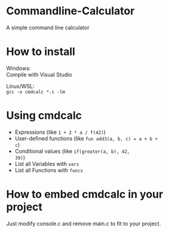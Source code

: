 # Commandline-Calculator
A simple command line calculator

# How to install
Windows: <br>
Compile with Visual Studio

Linux/WSL: <br>
<code>gcc -o cmdcalc *.c -lm </code>

# Using cmdcalc
- Expressions (like <code>1 + 2 * a / f(42)</code>)
- User-defined functions (like <code>fun add3(a, b, c) = a + b + c</code>)
- Conditional values (like <code>if(greater(a, b), 42, 39)</code>)
- List all Variables with <code>vars</code>
- List all Functions with <code>funcs</code>

# How to embed cmdcalc in your project
Just modify console.c and remove main.c to fit to your project.
